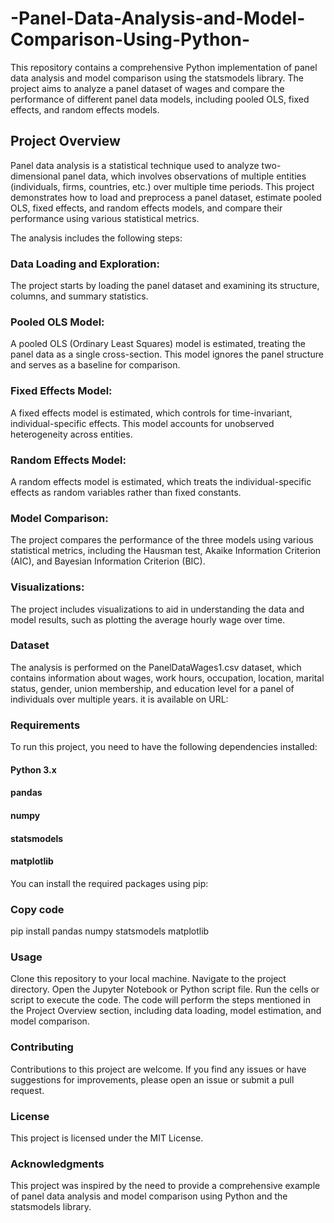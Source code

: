 # -Panel-Data-Analysis-and-Model-Comparison-Using-Python-

This repository contains a comprehensive Python implementation of panel data analysis and model comparison using the statsmodels library. The project aims to analyze a panel dataset of wages and compare the performance of different panel data models, including pooled OLS, fixed effects, and random effects models.

## Project Overview
Panel data analysis is a statistical technique used to analyze two-dimensional panel data, which involves observations of multiple entities (individuals, firms, countries, etc.) over multiple time periods. This project demonstrates how to load and preprocess a panel dataset, estimate pooled OLS, fixed effects, and random effects models, and compare their performance using various statistical metrics.

The analysis includes the following steps:

### Data Loading and Exploration: 
The project starts by loading the panel dataset and examining its structure, columns, and summary statistics.

### Pooled OLS Model: 
A pooled OLS (Ordinary Least Squares) model is estimated, treating the panel data as a single cross-section. This model ignores the panel structure and serves as a baseline for comparison.

### Fixed Effects Model: 
A fixed effects model is estimated, which controls for time-invariant, individual-specific effects. This model accounts for unobserved heterogeneity across entities.

### Random Effects Model: 
A random effects model is estimated, which treats the individual-specific effects as random variables rather than fixed constants.

### Model Comparison: 
The project compares the performance of the three models using various statistical metrics, including the Hausman test, Akaike Information Criterion (AIC), and Bayesian Information Criterion (BIC).

### Visualizations: 
The project includes visualizations to aid in understanding the data and model results, such as plotting the average hourly wage over time.

### Dataset
The analysis is performed on the PanelDataWages1.csv dataset, which contains information about wages, work hours, occupation, location, marital status, gender, union membership, and education level for a panel of individuals over multiple years. it is available on URL: 

### Requirements
To run this project, you need to have the following dependencies installed:

#### Python 3.x
#### pandas
#### numpy
#### statsmodels
#### matplotlib
You can install the required packages using pip:

### Copy code
pip install pandas numpy statsmodels matplotlib

### Usage
Clone this repository to your local machine.
Navigate to the project directory.
Open the Jupyter Notebook or Python script file.
Run the cells or script to execute the code.
The code will perform the steps mentioned in the Project Overview section, including data loading, model estimation, and model comparison.

### Contributing
Contributions to this project are welcome. If you find any issues or have suggestions for improvements, please open an issue or submit a pull request.

### License
This project is licensed under the MIT License.

### Acknowledgments
This project was inspired by the need to provide a comprehensive example of panel data analysis and model comparison using Python and the statsmodels library.
